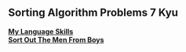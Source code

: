 ## Sorting Algorithm Problems 7 Kyu
<a href="https://github.com/0DEStyle/Codewars-CSharp-2-8-Kyu/commit/36a6aa9b0231c7916bfd119b7d9d6521a3b8e5d7">**My Language Skills**</a><br>
<a href="https://github.com/0DEStyle/Codewars-CSharp-2-8-Kyu/commit/1a5ca86e742e2929a843a107306866aab4d2ce3d">**Sort Out The Men From Boys**</a><br>


<!-- Template
<a href=" ">** **</a><br>
 -->
